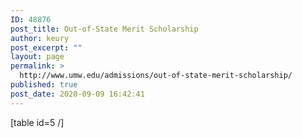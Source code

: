 ```yaml
---
ID: 48876
post_title: Out-of-State Merit Scholarship
author: keury
post_excerpt: ""
layout: page
permalink: >
  http://www.umw.edu/admissions/out-of-state-merit-scholarship/
published: true
post_date: 2020-09-09 16:42:41
---
```

[table id=5 /]

&nbsp;